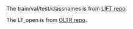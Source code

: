 The train/val/test/classnames is from [LIFT repo](https://github.com/shijxcs/LIFT).

The LT_open is from [OLTR repo](https://liuziwei7.github.io/projects/LongTail.html).
